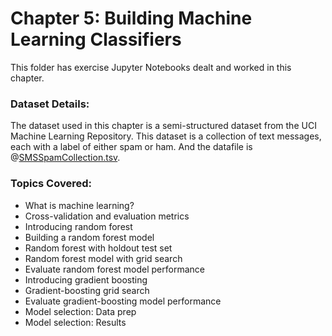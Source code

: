 # Chapter 5: Building Machine Learning Classifiers

This folder has exercise Jupyter Notebooks dealt and worked in this chapter.

### Dataset Details: 
The dataset used in this chapter is a semi-structured dataset from the UCI Machine Learning Repository. This dataset is a collection of text messages, each with a label of 
either spam or ham. And the datafile is @[SMSSpamCollection.tsv](https://github.com/shreyagopal/NLP-with-Python-for-Machine-Learning-Essential-Training-Assignments/blob/master/5.%20Building%20Machine%20Learning%20Classifiers/SMSSpamCollection.tsv).

### Topics Covered:

* What is machine learning?
* Cross-validation and evaluation metrics
* Introducing random forest
* Building a random forest model
* Random forest with holdout test set
* Random forest model with grid search
* Evaluate random forest model performance
* Introducing gradient boosting
* Gradient-boosting grid search
* Evaluate gradient-boosting model performance
* Model selection: Data prep
* Model selection: Results
